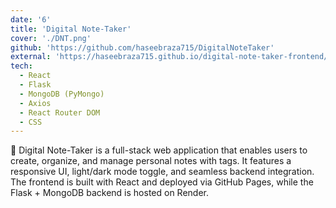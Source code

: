 ```yaml
---
date: '6'
title: 'Digital Note-Taker'
cover: './DNT.png'
github: 'https://github.com/haseebraza715/DigitalNoteTaker'
external: 'https://haseebraza715.github.io/digital-note-taker-frontend/'
tech:
  - React
  - Flask
  - MongoDB (PyMongo)
  - Axios
  - React Router DOM
  - CSS
---
```


🎯 Digital Note-Taker is a full-stack web application that enables users to create, organize, and manage personal notes with tags. It features a responsive UI, light/dark mode toggle, and seamless backend integration. The frontend is built with React and deployed via GitHub Pages, while the Flask + MongoDB backend is hosted on Render.
